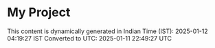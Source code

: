 # My Project

This content is dynamically generated in Indian Time (IST): 2025-01-12 04:19:27 IST
Converted to UTC: 2025-01-11 22:49:27 UTC
